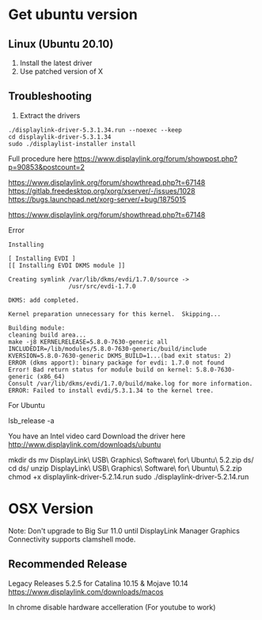 # Get ubuntu version
## Linux (Ubuntu 20.10)
1. Install the latest driver
2. Use patched version of X

## Troubleshooting
1. Extract the drivers
```
./displaylink-driver-5.3.1.34.run --noexec --keep
cd displaylik-driver-5.3.1.34
sudo ./displaylist-installer install
```

Full procedure here
https://www.displaylink.org/forum/showpost.php?p=90853&postcount=2

https://www.displaylink.org/forum/showthread.php?t=67148
https://gitlab.freedesktop.org/xorg/xserver/-/issues/1028
https://bugs.launchpad.net/xorg-server/+bug/1875015

https://www.displaylink.org/forum/showthread.php?t=67148

Error
```
Installing

[ Installing EVDI ]
[[ Installing EVDI DKMS module ]]

Creating symlink /var/lib/dkms/evdi/1.7.0/source ->
                 /usr/src/evdi-1.7.0

DKMS: add completed.

Kernel preparation unnecessary for this kernel.  Skipping...

Building module:
cleaning build area...
make -j8 KERNELRELEASE=5.8.0-7630-generic all INCLUDEDIR=/lib/modules/5.8.0-7630-generic/build/include KVERSION=5.8.0-7630-generic DKMS_BUILD=1...(bad exit status: 2)
ERROR (dkms apport): binary package for evdi: 1.7.0 not found
Error! Bad return status for module build on kernel: 5.8.0-7630-generic (x86_64)
Consult /var/lib/dkms/evdi/1.7.0/build/make.log for more information.
ERROR: Failed to install evdi/5.3.1.34 to the kernel tree.
```


For Ubuntu

lsb_release -a

You have an Intel video card
Download the driver here
http://www.displaylink.com/downloads/ubuntu

mkdir ds
mv DisplayLink\ USB\ Graphics\ Software\ for\ Ubuntu\ 5.2.zip ds/
cd ds/
unzip DisplayLink\ USB\ Graphics\ Software\ for\ Ubuntu\ 5.2.zip 
chmod +x displaylink-driver-5.2.14.run 
sudo ./displaylink-driver-5.2.14.run 

# OSX Version
Note: Don't upgrade to Big Sur 11.0 until DisplayLink Manager Graphics Connectivity supports clamshell mode.

## Recommended Release
Legacy Releases 5.2.5 for Catalina 10.15 & Mojave 10.14
https://www.displaylink.com/downloads/macos


In chrome disable hardware accelleration (For youtube to work)
<!--stackedit_data:
eyJoaXN0b3J5IjpbMTUwMjA4NjEwNiwtMTEwNjgzMzM4NiwtMT
g5OTYyMDI5OCwtMTUwMjc1NDM4Niw2MzMzOTg4MjEsMTE2MTc2
Njg5NiwxODE4NjEyOTMsMTk3MzY1ODE5MywxMTMyMjYxOTc5LC
0yMDI0MDY5MzE1LDE2NDIzNDM2OTIsOTAzMTEyOTYxXX0=
-->